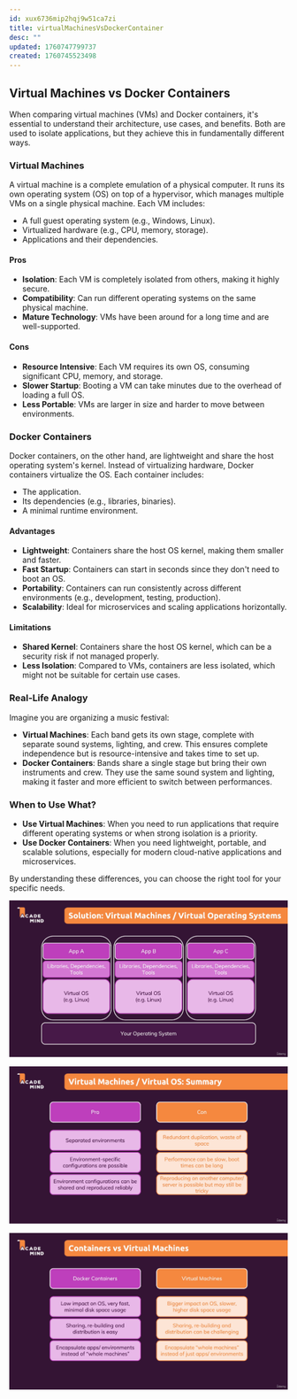 ```yaml
---
id: xux6736mip2hqj9w51ca7zi
title: virtualMachinesVsDockerContainer
desc: ""
updated: 1760747799737
created: 1760745523498
---
```


## Virtual Machines vs Docker Containers

When comparing virtual machines (VMs) and Docker containers, it's essential to understand their architecture, use cases, and benefits. Both are used to isolate applications, but they achieve this in fundamentally different ways.

### Virtual Machines

A virtual machine is a complete emulation of a physical computer. It runs its own operating system (OS) on top of a hypervisor, which manages multiple VMs on a single physical machine. Each VM includes:

- A full guest operating system (e.g., Windows, Linux).
- Virtualized hardware (e.g., CPU, memory, storage).
- Applications and their dependencies.

#### Pros

- **Isolation**: Each VM is completely isolated from others, making it highly secure.
- **Compatibility**: Can run different operating systems on the same physical machine.
- **Mature Technology**: VMs have been around for a long time and are well-supported.

#### Cons

- **Resource Intensive**: Each VM requires its own OS, consuming significant CPU, memory, and storage.
- **Slower Startup**: Booting a VM can take minutes due to the overhead of loading a full OS.
- **Less Portable**: VMs are larger in size and harder to move between environments.

### Docker Containers

Docker containers, on the other hand, are lightweight and share the host operating system's kernel. Instead of virtualizing hardware, Docker containers virtualize the OS. Each container includes:

- The application.
- Its dependencies (e.g., libraries, binaries).
- A minimal runtime environment.

#### Advantages

- **Lightweight**: Containers share the host OS kernel, making them smaller and faster.
- **Fast Startup**: Containers can start in seconds since they don't need to boot an OS.
- **Portability**: Containers can run consistently across different environments (e.g., development, testing, production).
- **Scalability**: Ideal for microservices and scaling applications horizontally.

#### Limitations

- **Shared Kernel**: Containers share the host OS kernel, which can be a security risk if not managed properly.
- **Less Isolation**: Compared to VMs, containers are less isolated, which might not be suitable for certain use cases.

### Real-Life Analogy

Imagine you are organizing a music festival:

- **Virtual Machines**: Each band gets its own stage, complete with separate sound systems, lighting, and crew. This ensures complete independence but is resource-intensive and takes time to set up.
- **Docker Containers**: Bands share a single stage but bring their own instruments and crew. They use the same sound system and lighting, making it faster and more efficient to switch between performances.

### When to Use What?

- **Use Virtual Machines**: When you need to run applications that require different operating systems or when strong isolation is a priority.
- **Use Docker Containers**: When you need lightweight, portable, and scalable solutions, especially for modern cloud-native applications and microservices.

By understanding these differences, you can choose the right tool for your specific needs.

![alt text](image-5.png)

![alt text](image-6.png)

![alt text](image-7.png)